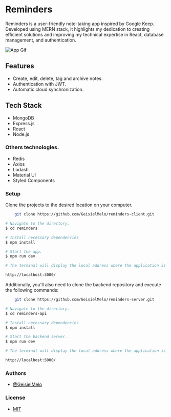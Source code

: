
# Reminders

Reminders is a user-friendly note-taking app inspired by Google Keep. Developed using MERN
stack, it highlights my dedication to creating efficient solutions and improving my
technical expertise in React, database management, and authentication.

![App Gif](https://github.com/GeisielMelo/reminders/blob/main/src/images/reminders.gif?raw=true)

## Features

- Create, edit, delete, tag and archive notes.
- Authentication with JWT.
- Automatic cloud synchronization.

## Tech Stack

- MongoDB
- Express.js
- React
- Node.js

### Others technologies.

- Redis
- Axios
- Lodash
- Material UI
- Styled Components

### Setup

Clone the projects to the desired location on your computer.
```bash
    git clone https://github.com/GeisielMelo/reminders-client.git
```

```bash
# Navigate to the directory.
$ cd reminders

# Install necessary dependencies
$ npm install

# Start the app.
$ npm run dev

# The terminal will display the local address where the application is being executed. Simply enter the same address in your preferred browser. The address used in creating this project was:

http://localhost:3000/
```
Additionally, you'll also need to clone the backend repository and execute the following commands:

```bash
    git clone https://github.com/GeisielMelo/reminders-server.git
```
```bash 
# Navigate to the directory.
$ cd reminders-api

# Install necessary dependencies
$ npm install

# Start the backend server.
$ npm run dev

# The terminal will display the local address where the application is being executed. Simply enter the same address in your preferred browser. The address used in creating this project was:

http://localhost:5000/
```

### Authors

- [@GeisielMelo](https://github.com/GeisielMelo)


### License

- [MIT](https://choosealicense.com/licenses/mit/)

